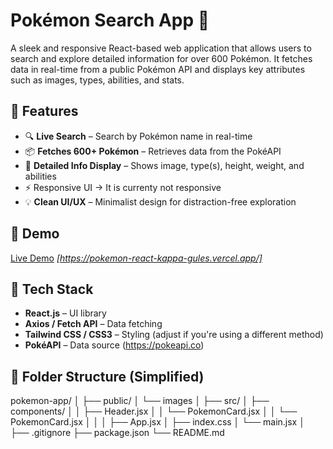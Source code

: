 # Pokémon Search App 🧭

A sleek and responsive React-based web application that allows users to search and explore detailed information for over 600 Pokémon. It fetches data in real-time from a public Pokémon API and displays key attributes such as images, types, abilities, and stats.

## 🚀 Features

- 🔍 **Live Search** – Search by Pokémon name in real-time  
- 📦 **Fetches 600+ Pokémon** – Retrieves data from the PokéAPI  
- 🧬 **Detailed Info Display** – Shows image, type(s), height, weight, and abilities  
- ⚡ Responsive UI -> It is currenty not responsive
- 💡 **Clean UI/UX** – Minimalist design for distraction-free exploration  

## 📸 Demo

[Live Demo](#) *[https://pokemon-react-kappa-gules.vercel.app/]*

## 🧪 Tech Stack

- **React.js** – UI library  
- **Axios / Fetch API** – Data fetching  
- **Tailwind CSS / CSS3** – Styling (adjust if you're using a different method)  
- **PokéAPI** – Data source (https://pokeapi.co)

## 📁 Folder Structure (Simplified)

pokemon-app/
│
├── public/
│ └── images
│
├── src/
│ ├── components/
│ │ ├── Header.jsx
│ │ └── PokemonCard.jsx
│ │ └── PokemonCard.jsx
│ │
│ ├── App.jsx
│ ├── index.css
│ └── main.jsx
│
├── .gitignore
├── package.json
└── README.md

